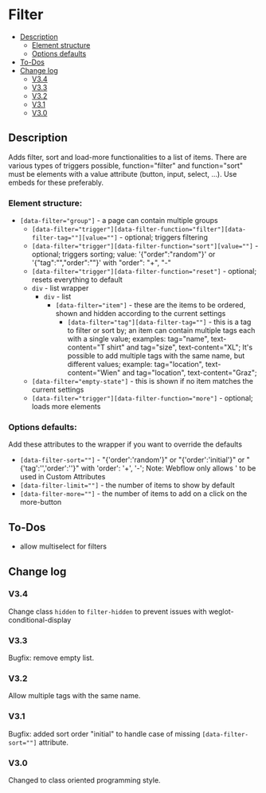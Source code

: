 # Filter
- [Description](#description)
    - [Element structure](#element-structure)
    - [Options defaults](#options-defaults)
- [To-Dos](#to-dos)
- [Change log](#change-log)
    - [V3.4](#v34)
    - [V3.3](#v33)
    - [V3.2](#v32)
    - [V3.1](#v31)
    - [V3.0](#v30)

## Description
Adds filter, sort and load-more functionalities to a list of items.
There are various types of triggers possible, function="filter" and function="sort" must be elements with a value attribute (button, input, select, ...). Use embeds for these preferably.
### Element structure:
- `[data-filter="group"]` - a page can contain multiple groups
    - `[data-filter="trigger"][data-filter-function="filter"][data-filter-tag=""][value=""]` - optional; triggers filtering
    - `[data-filter="trigger"][data-filter-function="sort"][value=""]` - optional; triggers sorting; value: '{"order":"random"}' or '{"tag":"","order":""}' with "order": "+", "-"
    - `[data-filter="trigger"][data-filter-function="reset"]` - optional; resets everything to default
    - `div` - list wrapper
        - `div` - list
            - `[data-filter="item"]` - these are the items to be ordered, shown and hidden according to the current settings
                - `[data-filter="tag"][data-filter-tag=""]` - this is a tag to filter or sort by; an item can contain multiple tags each with a single value; examples: tag="name", text-content="T shirt" and tag="size", text-content="XL"; It's possible to add multiple tags with the same name, but different values; example: tag="location", text-content="Wien" and tag="location", text-content="Graz";
    - `[data-filter="empty-state"]` - this is shown if no item matches the current settings
    - `[data-filter="trigger"][data-filter-function="more"]` - optional; loads more elements
### Options defaults:
Add these attributes to the wrapper if you want to override the defaults
- `[data-filter-sort=""]` - "{'order':'random'}" or "{'order':'initial'}" or "{'tag':'','order':''}" with 'order': '+', '-'; Note: Webflow only allows ' to be used in Custom Attributes
- `[data-filter-limit=""]` - the number of items to show by default
- `[data-filter-more=""]` - the number of items to add on a click on the more-button

## To-Dos
- allow multiselect for filters
<!--
```javascript
function toggleArrayItem(array, item) {
    return array.includes(item) ? array.filter(el => el !== item) : [...array, item];
}
```
-->

## Change log
### V3.4
Change class `hidden` to `filter-hidden` to prevent issues with weglot-conditional-display
### V3.3
Bugfix: remove empty list.
### V3.2
Allow multiple tags with the same name.
### V3.1
Bugfix: added sort order "initial" to handle case of missing `[data-filter-sort=""]` attribute.
### V3.0
Changed to class oriented programming style.